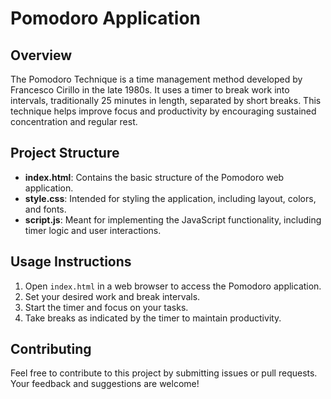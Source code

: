 # Pomodoro Application

## Overview
The Pomodoro Technique is a time management method developed by Francesco Cirillo in the late 1980s. It uses a timer to break work into intervals, traditionally 25 minutes in length, separated by short breaks. This technique helps improve focus and productivity by encouraging sustained concentration and regular rest.

## Project Structure
- **index.html**: Contains the basic structure of the Pomodoro web application.
- **style.css**: Intended for styling the application, including layout, colors, and fonts.
- **script.js**: Meant for implementing the JavaScript functionality, including timer logic and user interactions.

## Usage Instructions
1. Open `index.html` in a web browser to access the Pomodoro application.
2. Set your desired work and break intervals.
3. Start the timer and focus on your tasks.
4. Take breaks as indicated by the timer to maintain productivity.

## Contributing
Feel free to contribute to this project by submitting issues or pull requests. Your feedback and suggestions are welcome!